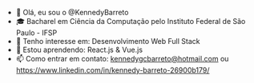 - 👋 Olá, eu sou o @KennedyBarreto
- 🎓 Bacharel em Ciência da Computação pelo Instituto Federal de São Paulo - IFSP
- 👀 Tenho interesse em: Desenvolvimento Web Full Stack
- 🌱 Estou aprendendo: React.js & Vue.js
- 📫 Como entrar em contato: kennedygcbarreto@hotmail.com ou https://www.linkedin.com/in/kennedy-barreto-26900b179/

<!---
KennedyBarreto/KennedyBarreto is a ✨ special ✨ repository because its `README.md` (this file) appears on your GitHub profile.
You can click the Preview link to take a look at your changes.
--->
